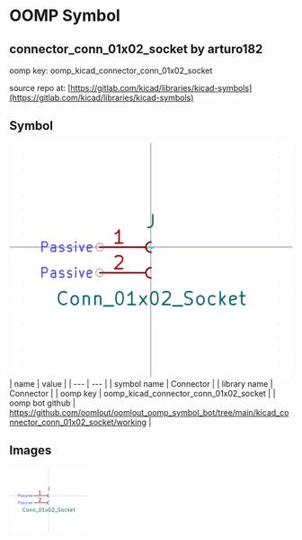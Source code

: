 # OOMP Symbol  
## connector_conn_01x02_socket  by arturo182  
  
oomp key: oomp_kicad_connector_conn_01x02_socket  
  
source repo at: [https://gitlab.com/kicad/libraries/kicad-symbols](https://gitlab.com/kicad/libraries/kicad-symbols)  
## Symbol  
  
[![working.png](working_600.png)](working.png)  
| name | value | 
| --- | --- | 
| symbol name | Connector | 
| library name | Connector | 
| oomp key | oomp_kicad_connector_conn_01x02_socket | 
| oomp bot github | https://github.com/oomlout/oomlout_oomp_symbol_bot/tree/main/kicad_connector_conn_01x02_socket/working | 
## Images  
  
[![working.png](working_140.png)](working.png)  
